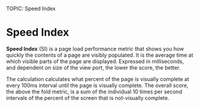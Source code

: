 TOPIC: Speed Index

# Speed Index

**Speed Index** (SI) is a page load performance metric that shows you how quickly the contents of a
page are visibly populated. It is the average time at which visible parts of the page are displayed.
Expressed in milliseconds, and dependent on size of the view port, the lower the score, the better.

The calculation calculates what percent of the page is visually complete at every 100ms interval
until the page is visually complete. The overall score, the above the fold metric, is a sum of the
individual 10 times per second intervals of the percent of the screen that is not-visually complete.
